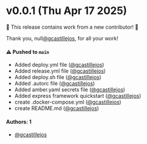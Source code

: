 # v0.0.1 (Thu Apr 17 2025)

:tada: This release contains work from a new contributor! :tada:

Thank you, null[@gcastillejos](https://github.com/gcastillejos), for all your work!

#### ⚠️ Pushed to `main`

- Added deploy.yml file ([@gcastillejos](https://github.com/gcastillejos))
- Added release.yml file ([@gcastillejos](https://github.com/gcastillejos))
- Added deploy.sh file ([@gcastillejos](https://github.com/gcastillejos))
- Added .autorc file ([@gcastillejos](https://github.com/gcastillejos))
- Added amber.yaml secrets file ([@gcastillejos](https://github.com/gcastillejos))
- Added express framework quickstart ([@gcastillejos](https://github.com/gcastillejos))
- create .docker-compose.yml ([@gcastillejos](https://github.com/gcastillejos))
- create README.md ([@gcastillejos](https://github.com/gcastillejos))

#### Authors: 1

- [@gcastillejos](https://github.com/gcastillejos)
